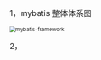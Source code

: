 1，mybatis 整体体系图

<img src="D:\IdeaProjects\mybatis\doc\img\mybatis-framework.png" alt="mybatis-framework" style="zoom:67%;" />

2，


